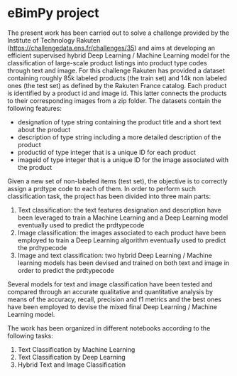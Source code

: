 # eBimPy project

The present work has been carried out to solve a challenge provided by the Institute of Technology Rakuten (https://challengedata.ens.fr/challenges/35) and aims at developing an efficient supervised hybrid Deep Learning / Machine Learning model for the classification of large-scale product listings into product type codes through text and image. 
For this challenge Rakuten has provided a dataset containing roughly 85k labeled products (the train set) and 14k non labeled ones (the test set) as defined by the Rakuten France catalog. Each product is identified by a product id and image id. This latter connects the products to their corresponding images from a zip folder. The datasets contain the following features: 
*	designation of type string containing the product title and a short text about the product
*	description of type string including a more detailed description of the product
*	productid of type integer that is a unique ID for each product
*	imageid of type integer that is a unique ID for the image associated with the product

Given a new set of non-labeled items (test set), the objective is to correctly assign a prdtype code to each of them. In order to perform such classification task, the project has been divided into three main parts:
1.	Text classification: the text features designation and description have been leveraged to train a Machine Learning and a Deep Learning model eventually used to predict the prdtypecode
2.	Image classification: the images associated to each product have been employed to train a Deep Learning algorithm  eventually used to predict the prdtypecode
3.	Image and text classification: two hybrid Deep Learning / Machine learning models has been devised and trained on both text and image in order to predict the prdtypecode

Several models for text and image classification have been tested and compared through an accurate qualitative and quantitative analysis by means of the accuracy, recall, precision and f1 metrics and the best ones have been employed to devise the mixed final Deep Learning / Machine Learning model. 

The work has been organized in different notebooks according to the following tasks:
1.	Text Classification by Machine Learning
2.	Text Classification by Deep Learning
3.	Hybrid Text and Image Classification
